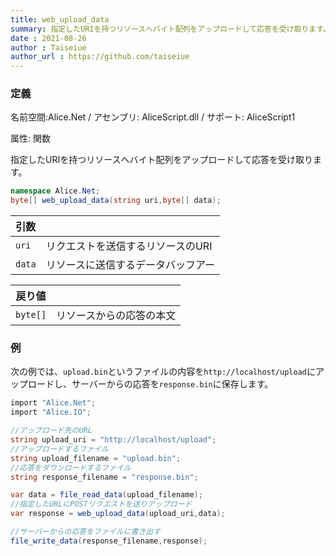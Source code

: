 ```yaml
---
title: web_upload_data
summary: 指定したURIを持つリソースへバイト配列をアップロードして応答を受け取ります。
date : 2021-08-26
author : Taiseiue
author_url : https://github.com/taiseiue
---
```

### 定義
名前空間:Alice.Net / アセンブリ: AliceScript.dll / サポート: AliceScript1

属性: 関数

指定したURIを持つリソースへバイト配列をアップロードして応答を受け取ります。

```cs title="AliceScript"
namespace Alice.Net;
byte[] web_upload_data(string uri,byte[] data);
```

|引数| |
|-|-|
|`uri`| リクエストを送信するリソースのURI|
|`data`| リソースに送信するデータバッフアー|

|戻り値| |
|-|-|
|`byte[]`| リソースからの応答の本文|

### 例
次の例では、`upload.bin`というファイルの内容を`http://localhost/upload`にアップロードし、サーバーからの応答を`response.bin`に保存します。

```cs title="AliceScript"
import "Alice.Net";
import "Alice.IO";

//アップロード先のURL
string upload_uri = "http://localhost/upload";
//アップロードするファイル
string upload_filename = "upload.bin";
//応答をダウンロードするファイル
string response_filename = "response.bin";

var data = file_read_data(upload_filename);
//指定したURLにPOSTリクエストを送りアップロード
var response = web_upload_data(upload_uri,data);

//サーバーからの応答をファイルに書き出す
file_write_data(response_filename,response);
```